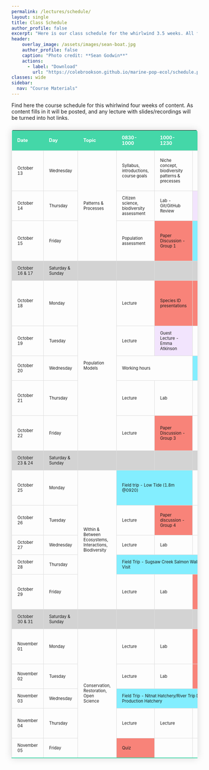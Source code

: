 ```yaml
---
permalink: /lectures/schedule/
layout: single
title: Class Schedule
author_profile: false
excerpt: "Here is our class schedule for the whirlwind 3.5 weeks. All field trips, guest lectures, and due dates are set, lecture/lab topics might change. The lecture/lab topics for the week will be updated at latest the weekend before."
header:
    overlay_image: /assets/images/sean-boat.jpg
    author_profile: false
    caption: "Photo credit: **Sean Godwin**"
    actions:
      - label: "Download"
        url: "https://colebrookson.github.io/marine-pop-ecol/schedule.pdf"
classes: wide
sidebar:
  nav: "Course Materials"
---
```


Find here the course schedule for this whirlwind four weeks of content. As content fills in it will be posted, and any lecture with slides/recordings will be turned into hot links. 
<style>
  .schedule-table {
    border-collapse: collapse;
    border: 1px #ffffff;
    margin: 25px 0;
    min-width: 500px;
    border-radius: 5px 5px 0 0;
    overflow: hidden;
    box-shadow: 0 0 20px rgba(0, 0, 0, 0.15);
  }

  .schedule-table thead tr {
    background-color: #44d7a8;
    color: #ffffff;
    text-align: left;
    font-weight: bold;
  }

  .schedule-table th {
    padding: 12px 15px;
    font-size: 0.8em;
  }

  .schedule-table td {
    border: 1px solid #dddddd;
    padding: 12px 15px;
    font-size: 0.7em;
  }

  .schedule-table tbody tr {
    border-bottom: 1px solid #dddddd;
  }

  .schedule-table tbody tr:last-of-type {
    border-bottom: 2px solid #44d7a8;
  }

  .schedule-tabletr:hover { background: #bebebe; }
  td a { 
      padding: 1px; 
  }
</style>

<table class="schedule-table">
    <thead>
        <tr>
            <th width=100>Date</th>
            <th width=100>Day</th>
            <th width=100>Topic</th>
            <th width=100>0830-1000</th>
            <th width=100>1000-1230</th>
            <th width=100>1400-1600</th>
            <th width=100>1600-1800</th>
            <th width=100>Reading</th>
            <th width=100>Items Due</th>
        </tr>
    </thead>
    <tbody>
        <tr>
            <td>October 13</td>
            <td>Wednesday</td>
            <td rowspan="3">Patterns & Processes</td>
            <td>Syllabus, introductions, course goals </td>
            <td>Niche concept, biodiversity patterns & precesses</td>
            <td>Lab - ID Assignment</td>
            <td> </td>
            <td>Reading 1 - TBD</td>
            <td style="background-color: #f88379">Sign up for paper discussion groups & dates due @23:59</td>
        </tr>
        <tr>
            <td>October 14</td>
            <td>Thursday</td>
            <td>Citizen science, biodiversity assessment</td>
            <td>Lab - Git/GitHub Review</td>
            <td style="background-color: #f2e4fd">Guest Lecture - Dr. Shannon Hennessey</td>
            <td>ADA</td>
            <td> </td>
            <td></td>
        </tr>
        <tr>
            <td>October 15</td>
            <td>Friday </td>
            <td>Population assessment</td>
            <td style="background-color: #f88379"> Paper Discussion - Group 1</td>
            <td colspan="2" style="background-color: #83eeff">Field trip - Low Tide (1.6m tide @15:30)</td>
            <td> Reading 2 - Bernhardt & O'Connor (2021)</td>
            <td style="background-color: #f88379"> Github Classroom Assignment due @23:59</td>
        </tr>
        <tr style="background-color:#d3d3d3">
            <td>October 16 & 17</td>
            <td>Saturday & Sunday</td>
            <td></td>
            <td></td>
            <td></td>
            <td></td>
            <td></td>
            <td></td>
            <td></td>
        </tr>
        <tr>
            <td>October 18</td>
            <td>Monday</td>
            <td rowspan="5">Population Models </td>
            <td>Lecture</td>
            <td style="background-color: #f88379">Species ID presentations</td>
            <td style="background-color: #f88379">Paper Discussion - Group 2</td>
            <td> </td>
            <td> Reading 3 - Crouse et al. (1987)</td>
            <td style="background-color: #f88379">ID Assignment due; Group 1 Paper Summary due @17:00</td>
        </tr>
        <tr>
            <td>October 19</td>
            <td>Tuesday</td>
            <td>Lecture</td>
            <td style="background-color: #f2e4fd">Guest Lecture - Emma Atkinson</td>
            <td>Lecture</td>
            <td>ADA</td>
            <td> </td>
            <td> </td>
        </tr>
        <tr>
            <td>October 20</td>
            <td>Wednesday</td>
            <td colspan="2"> Working hours</td>
            <td style="background-color: #83eeff">Field trip - Historical Society</td>
            <td>DS</td>
            <td></td>
            <td> </td>
        </tr>
        <tr>
            <td>October 21</td>
            <td>Thursday</td>
            <td>Lecture</td>
            <td>Lab</td>
            <td></td>
            <td>ADA</td>
            <td> </td>
            <td style="background-color: #f88379">Group 2 Reading Summary due @19:00</td>
        </tr>
        <tr>
            <td>October 22</td>
            <td>Friday</td>
            <td>Lecture</td>
            <td style="background-color: #f88379">Paper Discussion - Group 3</td>
            <td>Lab</td>
            <td> </td>
            <td> Reading 4 - TBD</td>
            <td style="background-color: #f88379">Population Model Proposal due @17:00</td>
        </tr>
        <tr style="background-color:#d3d3d3">
            <td>October 23 & 24</td>
            <td>Saturday & Sunday</td>
            <td></td>
            <td></td>
            <td></td>
            <td></td>
            <td></td>
            <td></td>
            <td></td>
        </tr>
        <tr>
            <td>October 25</td>
            <td>Monday</td>
            <td rowspan="5">Within & Between Ecosystems, Interactions, Biodiversity</td>
            <td colspan="2" style="background-color: #83eeff">Field trip - Low Tide (1.8m @0920)</td>
            <td>Lab</td>
            <td></td>
            <td> </td>
            <td style="background-color: #f88379">Group 3 Reading Summary due @19:00</td>
        </tr>
        <tr>
            <td>October 26</td>
            <td>Tuesday</td>
            <td>Lecture</td>
            <td style="background-color: #f88379">Paper discussion - Group 4</td>
            <td>Lab</td>
            <td>ADA</td>
            <td> Reading 5 - TBD</td>
            <td style="background-color: #f88379">Population assignment due @23:59</td>
        </tr>
        <tr>
            <td>October 27</td>
            <td>Wednesday</td>
            <td>Lecture</td>
            <td>Lab</td>
            <td></td>
            <td> DS</td>
            <td> </td>
            <td></td>
        </tr>
        <tr>
            <td>October 28</td>
            <td>Thursday</td>
            <td colspan="3" style="background-color: #83eeff">Field Trip - Sugsaw Creek Salmon Walk & Hatchery Visit</td>
            <td>ADA</td>
            <td> </td>
            <td></td>
        </tr>
        <tr>
            <td>October 29</td>
            <td>Friday</td>
            <td>Lecture</td>
            <td>Lab</td>
            <td style="background-color: #f88379">Paper discussion - Group 5</td>
            <td></td>
            <td> Reading 6 - Beltran et al. (2020)</td>
            <td style="background-color: #f88379">Group 4 Reading Summary due @17:00</td>
        </tr>
        <tr style="background-color:#d3d3d3">
            <td>October 30 & 31</td>
            <td>Saturday & Sunday</td>
            <td></td>
            <td></td>
            <td></td>
            <td></td>
            <td></td>
            <td></td>
            <td></td>
        </tr>
        <tr>
            <td>November 01</td>
            <td>Monday</td>
            <td rowspan="5">Conservation, Restoration, Open Science</td>
            <td>Lecture</td>
            <td>Lab</td>
            <td style="background-color: #f88379">Sampling Assignment Presentations</td>
            <td> </td>
            <td> </td>
            <td style="background-color: #f88379">Group 5 Reading Summary due @17:00</td>
        </tr>
        <tr>
            <td>November 02</td>
            <td>Tuesday</td>
            <td>Lecture</td>
            <td>Lab</td>
            <td style="background-color: #f88379">Paper discussion - Group 6</td>
            <td>ADA</td>
            <td> </td>
            <td></td>
        </tr>
        <tr>
            <td>November 03</td>
            <td>Wednesday</td>
            <td colspan="3" style="background-color: #83eeff">Field Trip - Nitnat Hatchery/River Trip DFO Production Hatchery</td>
            <td> </td>
            <td> </td>
            <td></td>
        </tr>
        <tr>
            <td>November 04</td>
            <td>Thursday</td>
            <td>Lecture</td>
            <td>Lecture</td>
            <td>Lecture</td>
            <td> </td>
            <td> </td>
            <td style="background-color: #f88379">Group 6 summary due @17:00</td>
        </tr>
        <tr>
            <td>November 05</td>
            <td>Friday</td>
            <td style="background-color: #f88379">Quiz</td>
            <td></td>
            <td></td>
            <td> </td>
            <td> </td>
            <td></td>
        </tr>
    </tbody>
</table>